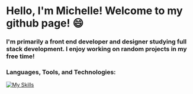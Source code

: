# Hello, I'm Michelle! Welcome to my github page! 😄

### I'm primarily a front end developer and designer studying full stack development. I enjoy working on random projects in my free time!

### Languages, Tools, and Technologies:
[![My Skills](https://skillicons.dev/icons?i=java,c,py,sqlite,figma,angular,html,css,ts)](https://skillicons.dev)
<!--


https://github.com/tandpfun/skill-icons#readme

**mhn098/mhn098** is a ✨ _special_ ✨ repository because its `README.md` (this file) appears on your GitHub profile.

Here are some ideas to get you started:

- 🔭 I’m currently working on ...
- 🌱 I’m currently learning ...
- 👯 I’m looking to collaborate on ...
- 🤔 I’m looking for help with ...
- 💬 Ask me about ...
- 📫 How to reach me: ...
- 😄 Pronouns: ...
- ⚡ Fun fact: ...
-->
